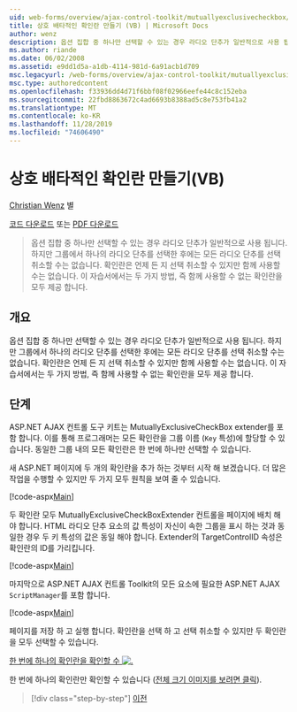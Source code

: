 ```yaml
---
uid: web-forms/overview/ajax-control-toolkit/mutuallyexclusivecheckbox/creating-mutually-exclusive-checkboxes-vb
title: 상호 배타적인 확인란 만들기 (VB) | Microsoft Docs
author: wenz
description: 옵션 집합 중 하나만 선택할 수 있는 경우 라디오 단추가 일반적으로 사용 됩니다. 그러나 그룹에서 하나의 라디오 단추를 선택 하면 단점이 있습니다,...
ms.author: riande
ms.date: 06/02/2008
ms.assetid: e9dd1d5a-a1db-4114-981d-6a91acb1d709
msc.legacyurl: /web-forms/overview/ajax-control-toolkit/mutuallyexclusivecheckbox/creating-mutually-exclusive-checkboxes-vb
msc.type: authoredcontent
ms.openlocfilehash: f33936dd4d71f6bbf08f02966eefe44c8c152eba
ms.sourcegitcommit: 22fbd8863672c4ad6693b8388ad5c8e753fb41a2
ms.translationtype: MT
ms.contentlocale: ko-KR
ms.lasthandoff: 11/28/2019
ms.locfileid: "74606490"
---
```

# <a name="creating-mutually-exclusive-checkboxes-vb"></a>상호 배타적인 확인란 만들기(VB)

[Christian Wenz](https://github.com/wenz) 별

[코드 다운로드](https://download.microsoft.com/download/9/3/f/93f8daea-bebd-4821-833b-95205389c7d0/MutuallyExclusiveCheckBox0.vb.zip) 또는 [PDF 다운로드](https://download.microsoft.com/download/b/6/a/b6ae89ee-df69-4c87-9bfb-ad1eb2b23373/mutuallyexclusivecheckbox0VB.pdf)

> 옵션 집합 중 하나만 선택할 수 있는 경우 라디오 단추가 일반적으로 사용 됩니다. 하지만 그룹에서 하나의 라디오 단추를 선택한 후에는 모든 라디오 단추를 선택 취소할 수는 없습니다. 확인란은 언제 든 지 선택 취소할 수 있지만 함께 사용할 수는 없습니다. 이 자습서에서는 두 가지 방법, 즉 함께 사용할 수 없는 확인란을 모두 제공 합니다.

## <a name="overview"></a>개요

옵션 집합 중 하나만 선택할 수 있는 경우 라디오 단추가 일반적으로 사용 됩니다. 하지만 그룹에서 하나의 라디오 단추를 선택한 후에는 모든 라디오 단추를 선택 취소할 수는 없습니다. 확인란은 언제 든 지 선택 취소할 수 있지만 함께 사용할 수는 없습니다. 이 자습서에서는 두 가지 방법, 즉 함께 사용할 수 없는 확인란을 모두 제공 합니다.

## <a name="steps"></a>단계

ASP.NET AJAX 컨트롤 도구 키트는 MutuallyExclusiveCheckBox extender를 포함 합니다. 이를 통해 프로그래머는 모든 확인란을 그룹 이름 (`Key` 특성)에 할당할 수 있습니다. 동일한 그룹 내의 모든 확인란은 한 번에 하나만 선택할 수 있습니다.

새 ASP.NET 페이지에 두 개의 확인란을 추가 하는 것부터 시작 해 보겠습니다. 더 많은 작업을 수행할 수 있지만 두 가지 모두 원칙을 보여 줄 수 있습니다.

[!code-aspx[Main](creating-mutually-exclusive-checkboxes-vb/samples/sample1.aspx)]

두 확인란 모두 MutuallyExclusiveCheckBoxExtender 컨트롤을 페이지에 배치 해야 합니다. HTML 라디오 단추 요소의 값 특성이 자신이 속한 그룹을 표시 하는 것과 동일한 경우 두 키 특성의 값은 동일 해야 합니다. Extender의 TargetControlID 속성은 확인란의 ID를 가리킵니다.

[!code-aspx[Main](creating-mutually-exclusive-checkboxes-vb/samples/sample2.aspx)]

마지막으로 ASP.NET AJAX 컨트롤 Toolkit의 모든 요소에 필요한 ASP.NET AJAX `ScriptManager`를 포함 합니다.

[!code-aspx[Main](creating-mutually-exclusive-checkboxes-vb/samples/sample3.aspx)]

페이지를 저장 하 고 실행 합니다. 확인란을 선택 하 고 선택 취소할 수 있지만 두 확인란을 모두 선택할 수 있습니다.

[한 번에 하나의 확인란을 확인할 수 ![.](creating-mutually-exclusive-checkboxes-vb/_static/image2.png)](creating-mutually-exclusive-checkboxes-vb/_static/image1.png)

한 번에 하나의 확인란만 확인할 수 있습니다 ([전체 크기 이미지를 보려면 클릭](creating-mutually-exclusive-checkboxes-vb/_static/image3.png)).

> [!div class="step-by-step"]
> [이전](creating-mutually-exclusive-checkboxes-cs.md)
